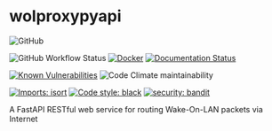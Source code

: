 # wolproxypyapi
![GitHub](https://img.shields.io/github/license/bateman/wolproxypyapi)

![GitHub Workflow Status](https://img.shields.io/github/workflow/status/bateman/wolproxypyapi/CI_CD)
[![Docker](https://img.shields.io/docker/cloud/build/bateman/wolproxypyapi?label=Docker&style=flat)](https://hub.docker.com/r/bateman/wolproxypyapi/builds)
[![Documentation Status](https://readthedocs.org/projects/wolproxypyapi/badge/?version=latest)](https://wolproxypyapi.readthedocs.io/en/latest/?badge=latest)

[![Known Vulnerabilities](https://snyk.io/test/github/bateman/wolproxypyapi/badge.svg)](https://snyk.io/test/github/bateman/wolproxypyapi)
![Code Climate maintainability](https://img.shields.io/codeclimate/maintainability/bateman/wolproxypyapi)

[![Imports: isort](https://img.shields.io/badge/%20imports-isort-%231674b1?style=flat&labelColor=ef8336)](https://pycqa.github.io/isort/)
[![Code style: black](https://img.shields.io/badge/code%20style-black-000000.svg)](https://github.com/psf/black)
[![security: bandit](https://img.shields.io/badge/security-bandit-yellow.svg)](https://github.com/PyCQA/bandit)


A FastAPI RESTful web service for routing Wake-On-LAN packets via Internet
